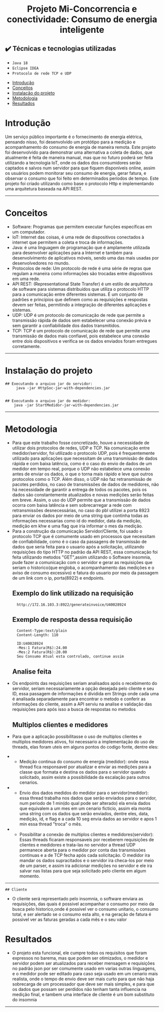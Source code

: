 <h1 align="center"> Projeto Mi-Concorrencia e conectividade: Consumo de energia inteligente </h1>

##  ✔️ Técnicas e tecnologias utilizadas

- ``Java 18``
- ``Eclipse IDEA``
- ``Protocolo de rede TCP e UDP``


* [Introdução](#introdução)
* [Conceitos](#conceitos)
* [Instalação do projeto](#instalação)
* [Metodologia](#metodologia)
* [Resultados](#resultados)


# Introdução
Um serviço público importante é o fornecimento de energia elétrica, pensando nisso, foi desenvolvido um protótipo para a medição e acompanhamento do consumo de energia de maneira remota. Este projeto foi desenvolvido para demonstrar uma alternativa a coleta de dados, que atualmente é feita de maneira manual, mas que no futuro poderá ser feita utilizando a tecnologia IoT, onde os dados dos consumidores serão captados e salvos num servidor para que fiquem disponíveis online, assim os usuários podem monitorar seu consumo de energia, gerar fatura, e observar o consumo que foi feito em determinados períodos de tempo. Este projeto foi criado utilizando como base o protocolo Http e implementando uma arquitetura baseada na API REST.

---

# Conceitos
- Software: Programas que permitem executar funções específicas em um computador.
- IoT: Internet das coisas, é uma rede de dispositivos conectados à internet que permitem a coleta e troca de informações.
- Java: é uma linguagem de programação que é amplamente utilizada para desenvolver aplicações para a Internet e também para desenvolvimento de aplicativos móveis, sendo uma das mais usadas por desenvolvedores no mundo.
- Protocolos de rede: Um protocolo de rede é uma série de regras que regulam a maneira como informações são trocadas entre dispositivos em uma rede.
- API REST: (Representational State Transfer) é um estilo de arquitetura de software para sistemas distribuídos que utiliza o protocolo HTTP para a comunicação entre diferentes sistemas. É um conjunto de padrões e princípios que definem como as requisições e respostas devem ser feitas, permitindo a integração de diferentes aplicações e sistemas.
- UDP: UDP é um protocolo de comunicação de rede que permite a transmissão rápida de dados sem estabelecer uma conexão prévia e sem garantir a confiabilidade dos dados transmitidos.
- TCP: TCP é um protocolo de comunicação de rede que permite uma transmissão de dados mais confiavel, pois estabelece uma conexão entre dois dispositivos e verifica se os dados enviados foram entregues corretamente.

---
# Instalação do projeto
    ## Executando o arquivo jar do servidor:
         java -jar HttpSoc-jar-with-dependencies.jar
        
        
    ## Executando o arquivo jar do medidor:
        java -jar StartMedidor-jar-with-dependencies.jar
       
---

# Metodologia
    
- Para que este trabalho fosse concretizado, houve a necessidade de utilizar dois protocolos de redes, UDP e TCP. Na comunicação entre medidor/servidor, foi utilizado o protocolo UDP, pois é frequentemente utilizado para aplicações que necessitam de uma transmissão de dados rápida e com baixa latência, como é o caso do envio de dados de um medidor em tempo real, porque o UDP não estabelece uma conexão antes de enviar os dados, o que o torna mais rápido e leve que outros protocolos como o TCP. Além disso, o UDP não faz retransmissão de pacotes perdidos, no caso de transmissões de dados de medidores, não há necessidade de garantir a entrega de todos os pacotes, pois os dados são constantemente atualizados e novas medições serão feitas em breve. Assim, o uso do UDP permite que a transmissão de dados ocorra com baixa latência e sem sobrecarregar a rede com retransmissões desnecessárias, no caso do pbl utilizei a porta 8923 para enviar os dados por meio de uma string que continha todas as informações necessarias como id do medidor, data da medição, medição em khw e uma flag que iria informar o mes da medição.
- Para a construção da comunicação Servidor/Cliente, foi usado o protocolo TCP que é comumente usado em processos que necessitam de confiabilidade, como é o caso da passagens de transmissão de dados que seria feita para o usuario após a solicitação, utilizando requisições do tipo HTTP no padrão da API REST, essa comunicação foi feita utilizando metodos "GET",assim utilizando o Software insomnia, pude fazer a comunicação com o servidor e gerar as requisições que seriam o historico(que engloba, o acompanhamento das medições e o aviso de consumo excessivo) e fatura do usuario por meio da passagem de um link com o ip, porta(8922) e endpoints.
    ## Exemplo do link utilizado na requisição
        http://172.16.103.3:8922/generateinvoice/U40028924
    ## Exemplo de resposta dessa requisição
        Content-Type:text/plain
        Content-Length: 110

        ID:U40028924
        -Mes:1 Fatura(R$):24.00
        -Mes:2 Fatura(R$):20.00
        Seu Consumo Atual esta controlado, continue assim
    ## Analise feita
* Os endpoints das requisições seriam analisados após o recebimento do servidor, seriam necessariamente a opção desejada pelo cliente e seu ID, essa  passagem de informações é dividida em Strings onde cada uma é analisada separadamente para encontrar o metodo e conferir as informações do cliente, assim a API serviu na analise e validação das requisições para após isso a busca de respostas no metodos

    ## Multiplos clientes e medidores
* Para que a aplicação possibilitasse o uso de multiplos clientes e multiplos medidores ativos, foi necessario a implementação do uso de threads, elas foram uteis em alguns pontos do codigo fonte, dentre eles:
* - Medição continua do consumo de energia (medidor): onde essa thread fica responsavel por atualizar e enviar as medições para a classe que formata e destina os dados para o servidor quando solicitado, assim existe a possibilidade da escalação para outros cenarios.
* - Envio dos dados medidos do medidor para o servidor(medidor): essa thread trabalha nos dados que serão enviados para o servidor, num periodo de 1 min(do qual pode ser alterado) ela envia dados que equivalem a um mes em um cenario ficticio, assim ela monta uma string com os dados que serão enviados, dentre eles, data, medição, id, e flag e a cada 10 seg envia dados ao servidor e apos 1 min essa thread "troca" o mês.
* - Possibilitar a conexão de multiplos clientes e medidores(servidor): Essas threads ficaram responsaveis por receberem requisições de clientes e medidores e trata-las no servidor a thread UDP permanece aberta para o medidor por conta das transmissões continuas e a de TCP fecha após cada solicitação. O medidor ira mandar os dados supracitados e o servidor ira checa-los por meio de um parser, e assim ira adicionar medições no servidor e ele ira salvar nas listas para que seja solicitado pelo cliente em algum momento.

---
    ## Cliente
* O cliente será representado pelo insomnia, o software enviara as requisições, das quais é possivel acompanhar o consumo por meio da busca pelo historico,onde é possivel ver o consumo unitario, o consumo total, e ser alertado se o consumo esta alto, e na geração de fatura é possivel ver as faturas geradas a cada mês e o seu valor
# Resultados 
* O projeto esta funcional, ele cumpre todos os requisitos que foram expressos no barema, mas que podem ser otimizados, o medidor e servidor podem ser atualizados para receber mensagem e requisições no padrão json por ser comumente usado em varias outras linguagens, e o medidor pode ser editado para caso seja usado em um cenario mais realista, onde o tempo de envio deve ser mais curto para que não haja sobrecarga de um processador que deve ser mais simples, e para que os dados que possam ser perdidos não tenham tanta influencia na medição final, e tambem uma interface de cliente é um bom substituto do insomnia



---
